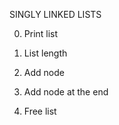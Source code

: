 SINGLY LINKED LISTS

0. Print list

1. List length

2. Add node

3. Add node at the end

4. Free list
